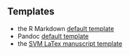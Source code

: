 ## Templates

- the R Markdown [default template](https://github.com/rstudio/rmarkdown/blob/master/inst/rmd/latex/default.tex)
- Pandoc [default template](https://github.com/jgm/pandoc-templates/blob/master/default.latex)
- the [SVM LaTex manuscript template](https://github.com/svmiller/svm-r-markdown-templates/blob/master/svm-latex-ms.tex)
